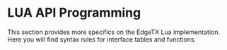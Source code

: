 # LUA API Programming

This section provides more specifics on the EdgeTX Lua implementation. Here you will find syntax rules for interface tables and functions.
